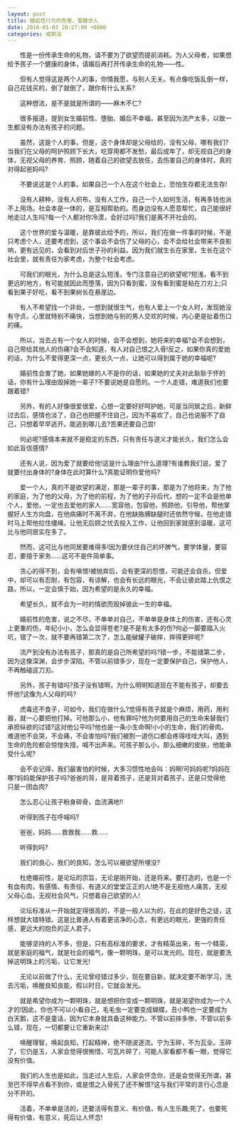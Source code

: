 ```yaml
---
layout: post
title: 婚前性行为的危害，警醒世人
date: 2016-01-03 20:27:00 +0800
categories: 戒邪淫
---
```


　　性是一份传承生命的礼物，请不要为了欲望而提前消耗。为人父母者，如果想给予孩子一个健康的身体，请婚后再打开传承生命的礼物——性。
　　但有人觉得这是两个人的事，你情我愿，与别人无关。有点像吃饭乱倒一样，自己花钱买的，倒了就倒了，跟你有什么关系?
　　这种想法，是不是就是所谓的——麻木不仁?
　　很多报道，提到女生婚前性、堕胎、婚后不幸福，甚至因为流产太多，以致一生都没有办法有孩子的问题。
　　虽然，这是个人的事，但是，这个身体却是父母给的，没有父母，哪有我们?当我们在父母的呵护照顾下长大，吃穿用都不发愁，最后成年了，却无视自己的身体，无视父母的养育、照顾，随着自己的欲望去放任，去伤害自己的身体时，真的对得起爸妈吗?
　　不要说这是个人的事，如果自己一个人在这个社会上，恐怕生存都无法生存!
　　没有人耕种，没有人织布，没有人工作，自己一个人如何生活，有再多钱也派不上用场。社会本是一体的，是互相帮助的。而身边没有人愿意帮忙，自己能很好地走过人生吗?每一个人都对你冷漠，会好过吗?我们是离不开社会的。
　　这个世界的爱与温暖，是靠彼此给予的，所以，我们在做一件事的时候，不是只考虑个人，还要考虑到，这个事会不会伤了父母的心，会不会给社会带来不良影响，更有远见的，会看到对后世子孙的利益。因为我们就生长在家里，生长在这个社会里，就有责任为家考虑，为整个社会考虑。
　　可我们的眼光，为什么总是这么短浅，专门注意自己的欲望呢?短浅，看不到更远的地方，有可能就因此而堕落，因为只看到蜜，没有看到蜜是粘在刀刃上;只看到果子好吃，看不到果树长在悬崖边。
　　有人不希望找一个非处，一想到就很生气，也有人爱上一个女人时，发现她没有守贞，心里就特别不痛快，当想到她与别的男人交欢的时候，内心更是扯着伤口的痛。
　　所以，当去占有一个女人的时候，会不会想到，她将来的幸福?会不会想到，自己带给其他人的伤痛?会不会知道，有人对自己恨之入骨!反之，如果你真的爱她的话，为什么不爱得更深一点，更长久一点，让她可以得到属于她的幸福呢?
　　婚前性会害了她，如果她嫁的人不是你的话，如果她的丈夫对此耿耿于怀的话，你有什么理由毁掉她一辈子?不要说她是自愿的。一个人走错，难道我们也要跟着错?
　　另外，有的人好像很爱很爱，心想一定要好好呵护她，可是当同居之后，新鲜过去后，感情也淡了，自己也把握不住自己，因为不喜欢了，自己也说服不了自己，只想着早早逃开。能逃到哪儿去?苦果还要自己尝!
　　何必呢?感情本来就不是稳定的东西，只有责任与道义才能长久，我们怎么会如此盲信感情?
　　还有人说，因为爱了就要给他!这是什么理由?什么道理?有谁教我们说，爱了就要付出身体的?身体在此时算什么?真能证明你爱他吗?
　　爱一个人，真的不是欲望的满足，那是一辈子的事，那是为了他将来，为了他的家庭，为了他的父母，为了他的前程，为了他的子孙后代，想的一定不会是他单个人，爱他，一定也去爱他的家人……宽容他，包容他，照顾他，引导他，帮他掌握好人生方向盘，在他病痛时不离不弃，在他缺胳膊缺腿时还依然守候，在他走错时马上帮他拉住缰绳，让他无后顾之忧去投入工作，让他回到家就感到温暖，这可比与他同居实在多了。
　　然而，这可比与他同居要难得多!因为要伏住自己的坏脾气，要学体量，要容忍，要擅于家务……这可不是件简单事。
　　贪心的得不到，会有嗔恨!被抛弃后，会有更深的怨恨，可能还会自杀。但爱中，却可以有忍耐，有包容，有谅解，也会有长远的眼光，不会让彼此踏上仇恨之路，所以，一定会慎于始，因为希望的是永久的幸福。
　　希望长久，就不会为一时的情欲而毁掉彼此一生的幸福。
　　婚前性的危害，说之不尽，不单单对自己，不单单是身体上的伤害，还有心灵上更重的伤，年纪小小，怎么会显得苍老?是不是有太多的伤?何必一脚要踏入火坑，错了一次，就不要再错第二次了，怎么能破罐子破摔，摔得更碎呢?
　　流产到没有办法有孩子，那真的是自己所希望的吗?错一步，不能错第二步，因为这像深渊，会步步深陷。不管以前错多少，现在一定要保护自己，保护他人，不再触碰这刀刃。
　　另外，孩子有错吗?孩子没有错啊，为什么明明知道现在不能有孩子，却要去怀他?这像为人父母的吗?
　　虎毒还不食子，可如今，我们在做什么?觉得有孩子就是个麻烦，用药，用利器，就一心要把他打掉。可他那么小，他有罪吗?他为何要用自己的生命来替我们承担纵欲的过错?这对他公平吗?他也是一条小生命啊!小小的生命，我们的骨肉，难道他不会哭，不会痛，不会害怕吗?我们被割一道伤口都会疼得哇哇大叫，遇到生命的危险都会惊惶失措，喊不出声来。可孩子那么小，那么细嫩的皮肤，他能承受什么呢?
　　会不会记得，我们最害怕的时候，大多习惯性地会叫：妈啊!可妈妈呢?妈妈在哪?妈妈能保护孩子吗?爸爸的背，是背着孩子，还是背对着孩子，还是只觉得他只是一团血肉?
　　怎么忍心让孩子粉身碎骨，血流满地!!
　　听得到孩子在呼喊吗?
　　爸爸，妈妈……救救我……救……
　　听得到吗?
　　我们的良心，我们的良知，怎么可以被欲望所埋没?
　　杜绝婚前性，是论坛的宗旨，无论是刚开始，还是将来。要打造的，也是一个有血有肉，有感情、有责任、有道义的堂堂正正的人!绝不是无视他人痛苦，无视父母心血，无视社会风气，只想着自己欲望的人!
　　论坛标准从一开始就定得很高的，不是一般人以为的，在此的是好色之徒，这样想就大错特错。这是比普通人有着更洁净的心念，有更远的眼光，更强的责任感，更远大的抱负的正人君子。
　　能够坚持的人不多，但是，只有高标准的要求，才有精英出来，有一个精英，就是家庭的福气，就是社会的福气，像一颗明珠，是可以发光的。现在，就是要洗掉这明珠上的污垢，让它发光!
　　无论以前做了什么，无论曾经错过多少，现在要自新，就决定要不断学习，洗去污垢，唤醒良知良能，假以时日，它就会发光。
　　就是希望你成为一颗明珠，就是想把你变成一颗明珠，就是渴望你成为一个人才的!因此，你也不可以小看自己，毛毛虫一定要变成蝴蝶，丑小鸭也一定要成为白天鹅，这不是童话，因为它本身就具备这种能力。不管以前摔多惨，不管以前多么错，现在，一切都要让它重新来过!
　　唤醒理智，唤起良知，打起精神，绝不随波逐流。宁为玉碎，不为瓦全。玉碎了，它仍是玉，人家会觉得很惋惜，可瓦片碎了，可能人家看都不看一眼，觉得它没有价值。
　　我们的人生也是如此，当走过人生后，人家会怀念你，还是会觉得无所谓，甚至巴不得早点看不到你，或是恨之入骨死了还不解恨?这与我们平常的言行心念是分不开的。
　　活着，不单单是活的，还要活得有意义、有价值，有人生乐趣;死了，也要死得有价值，有意义，死后让人怀念!